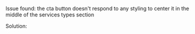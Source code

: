Issue found: the cta button doesn't respond to any styling to center it in the middle of the services types section

Solution: 